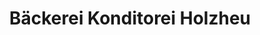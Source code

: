 ---
title: "Bäckerei Konditorei Holzheu"
url: /bad-hindelang/baeckerei-konditorei-holzheu/
shop: Bäckerei
---